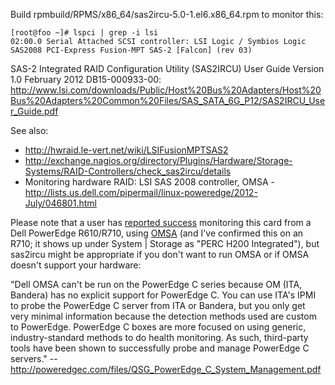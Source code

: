 Build rpmbuild/RPMS/x86_64/sas2ircu-5.0-1.el6.x86_64.rpm to monitor this:

    [root@foo ~]# lspci | grep -i lsi
    02:00.0 Serial Attached SCSI controller: LSI Logic / Symbios Logic SAS2008 PCI-Express Fusion-MPT SAS-2 [Falcon] (rev 03)

SAS-2 Integrated RAID Configuration Utility (SAS2IRCU) User Guide Version 1.0 February 2012 DB15-000933-00: http://www.lsi.com/downloads/Public/Host%20Bus%20Adapters/Host%20Bus%20Adapters%20Common%20Files/SAS_SATA_6G_P12/SAS2IRCU_User_Guide.pdf

See also:

- http://hwraid.le-vert.net/wiki/LSIFusionMPTSAS2
- http://exchange.nagios.org/directory/Plugins/Hardware/Storage-Systems/RAID-Controllers/check_sas2ircu/details
- Monitoring hardware RAID: LSI SAS 2008 controller, OMSA - http://lists.us.dell.com/pipermail/linux-poweredge/2012-July/046801.html

Please note that a user has [reported success](http://en.community.dell.com/support-forums/servers/f/177/t/19459798.aspx) monitoring this card from a Dell PowerEdge R610/R710, using [OMSA](http://linux.dell.com/wiki/index.php/Repository/OMSA) (and I've confirmed this on an R710; it shows up under System | Storage as "PERC H200 Integrated"), but sas2ircu might be appropriate if you don't want to run OMSA or if OMSA doesn't support your hardware:

"Dell OMSA can't be run on the PowerEdge C series because OM (ITA, Bandera) has no explicit support for PowerEdge C. You can use ITA's IPMI to probe the PowerEdge C server from ITA or Bandera, but you only get very minimal information because the detection methods used are custom to PowerEdge. PowerEdge C boxes are more focused on using generic, industry-standard methods to do health monitoring. As such, third-party tools have been shown to successfully probe and manage PowerEdge C servers." -- http://poweredgec.com/files/QSG_PowerEdge_C_System_Management.pdf
